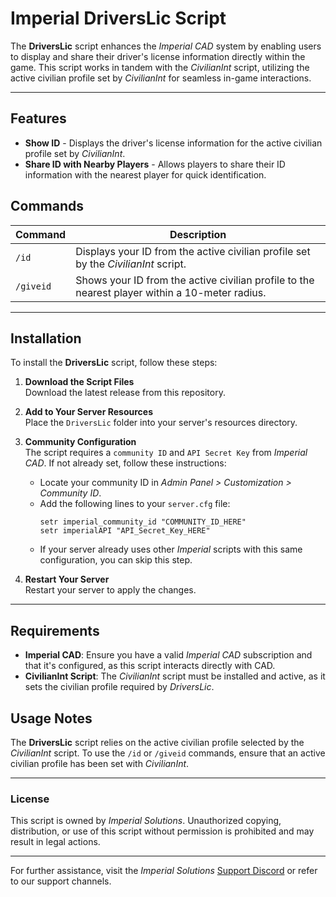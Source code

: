 # Imperial DriversLic Script

The **DriversLic** script enhances the *Imperial CAD* system by enabling users to display and share their driver's license information directly within the game. This script works in tandem with the *CivilianInt* script, utilizing the active civilian profile set by *CivilianInt* for seamless in-game interactions.

---

## Features

- **Show ID** - Displays the driver's license information for the active civilian profile set by *CivilianInt*.
- **Share ID with Nearby Players** - Allows players to share their ID information with the nearest player for quick identification.

## Commands

| Command               | Description                                                                                     |
|-----------------------|-------------------------------------------------------------------------------------------------|
| `/id`                 | Displays your ID from the active civilian profile set by the *CivilianInt* script.             |
| `/giveid`            | Shows your ID from the active civilian profile to the nearest player within a 10-meter radius.  |

---

## Installation

To install the **DriversLic** script, follow these steps:

1. **Download the Script Files**  
   Download the latest release from this repository.

2. **Add to Your Server Resources**  
   Place the `DriversLic` folder into your server's resources directory.

3. **Community Configuration**  
   The script requires a `community ID` and `API Secret Key` from *Imperial CAD*. If not already set, follow these instructions:
   - Locate your community ID in *Admin Panel > Customization > Community ID*.
   - Add the following lines to your `server.cfg` file:
     ```plaintext
     setr imperial_community_id "COMMUNITY_ID_HERE"
     setr imperialAPI "API_Secret_Key_HERE"
     ```
   - If your server already uses other *Imperial* scripts with this same configuration, you can skip this step.

4. **Restart Your Server**  
   Restart your server to apply the changes.

---

## Requirements

- **Imperial CAD**: Ensure you have a valid *Imperial CAD* subscription and that it's configured, as this script interacts directly with CAD.
- **CivilianInt Script**: The *CivilianInt* script must be installed and active, as it sets the civilian profile required by *DriversLic*.

## Usage Notes

The **DriversLic** script relies on the active civilian profile selected by the *CivilianInt* script. To use the `/id` or `/giveid` commands, ensure that an active civilian profile has been set with *CivilianInt*.

---

### License

This script is owned by *Imperial Solutions*. Unauthorized copying, distribution, or use of this script without permission is prohibited and may result in legal actions.

---

For further assistance, visit the *Imperial Solutions* [Support Discord](https://discord.gg/N5UJBSDdsn) or refer to our support channels.
